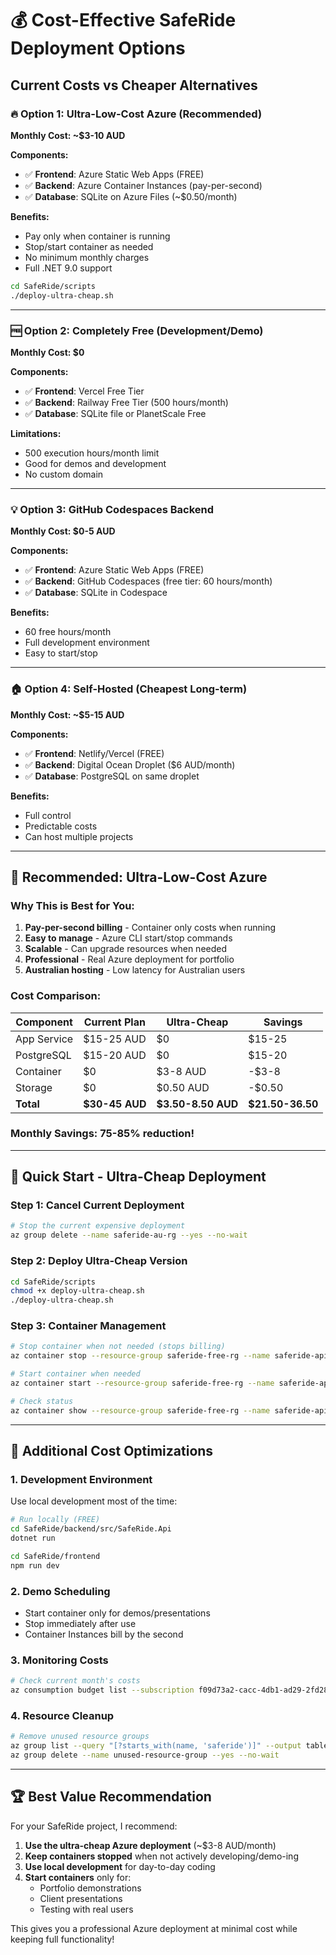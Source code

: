 # 💰 Cost-Effective SafeRide Deployment Options

## Current Costs vs Cheaper Alternatives

### 🔥 Option 1: Ultra-Low-Cost Azure (Recommended)
**Monthly Cost: ~$3-10 AUD**

**Components:**
- ✅ **Frontend**: Azure Static Web Apps (FREE)
- ✅ **Backend**: Azure Container Instances (pay-per-second)
- ✅ **Database**: SQLite on Azure Files (~$0.50/month)

**Benefits:**
- Pay only when container is running
- Stop/start container as needed
- No minimum monthly charges
- Full .NET 9.0 support

```bash
cd SafeRide/scripts
./deploy-ultra-cheap.sh
```

---

### 🆓 Option 2: Completely Free (Development/Demo)
**Monthly Cost: $0**

**Components:**
- ✅ **Frontend**: Vercel Free Tier
- ✅ **Backend**: Railway Free Tier (500 hours/month)
- ✅ **Database**: SQLite file or PlanetScale Free

**Limitations:**
- 500 execution hours/month limit
- Good for demos and development
- No custom domain

---

### 💡 Option 3: GitHub Codespaces Backend
**Monthly Cost: $0-5 AUD**

**Components:**
- ✅ **Frontend**: Azure Static Web Apps (FREE)
- ✅ **Backend**: GitHub Codespaces (free tier: 60 hours/month)
- ✅ **Database**: SQLite in Codespace

**Benefits:**
- 60 free hours/month
- Full development environment
- Easy to start/stop

---

### 🏠 Option 4: Self-Hosted (Cheapest Long-term)
**Monthly Cost: ~$5-15 AUD**

**Components:**
- ✅ **Frontend**: Netlify/Vercel (FREE)
- ✅ **Backend**: Digital Ocean Droplet ($6 AUD/month)
- ✅ **Database**: PostgreSQL on same droplet

**Benefits:**
- Full control
- Predictable costs
- Can host multiple projects

---

## 🎯 Recommended: Ultra-Low-Cost Azure

### Why This is Best for You:

1. **Pay-per-second billing** - Container only costs when running
2. **Easy to manage** - Azure CLI start/stop commands
3. **Scalable** - Can upgrade resources when needed
4. **Professional** - Real Azure deployment for portfolio
5. **Australian hosting** - Low latency for Australian users

### Cost Comparison:

| Component | Current Plan | Ultra-Cheap | Savings |
|-----------|-------------|-------------|---------|
| App Service | $15-25 AUD | $0 | $15-25 |
| PostgreSQL | $15-20 AUD | $0 | $15-20 |
| Container | $0 | $3-8 AUD | -$3-8 |
| Storage | $0 | $0.50 AUD | -$0.50 |
| **Total** | **$30-45 AUD** | **$3.50-8.50 AUD** | **$21.50-36.50** |

### Monthly Savings: 75-85% reduction!

---

## 🚀 Quick Start - Ultra-Cheap Deployment

### Step 1: Cancel Current Deployment
```bash
# Stop the current expensive deployment
az group delete --name saferide-au-rg --yes --no-wait
```

### Step 2: Deploy Ultra-Cheap Version
```bash
cd SafeRide/scripts
chmod +x deploy-ultra-cheap.sh
./deploy-ultra-cheap.sh
```

### Step 3: Container Management
```bash
# Stop container when not needed (stops billing)
az container stop --resource-group saferide-free-rg --name saferide-api

# Start container when needed
az container start --resource-group saferide-free-rg --name saferide-api

# Check status
az container show --resource-group saferide-free-rg --name saferide-api --query "instanceView.state"
```

---

## 🔧 Additional Cost Optimizations

### 1. **Development Environment**
Use local development most of the time:
```bash
# Run locally (FREE)
cd SafeRide/backend/src/SafeRide.Api
dotnet run

cd SafeRide/frontend
npm run dev
```

### 2. **Demo Scheduling**
- Start container only for demos/presentations
- Stop immediately after use
- Container Instances bill by the second

### 3. **Monitoring Costs**
```bash
# Check current month's costs
az consumption budget list --subscription f09d73a2-cacc-4db1-ad29-2fd28f1d7b0c
```

### 4. **Resource Cleanup**
```bash
# Remove unused resource groups
az group list --query "[?starts_with(name, 'saferide')]" --output table
az group delete --name unused-resource-group --yes --no-wait
```

---

## 🏆 Best Value Recommendation

For your SafeRide project, I recommend:

1. **Use the ultra-cheap Azure deployment** (~$3-8 AUD/month)
2. **Keep containers stopped** when not actively developing/demo-ing
3. **Use local development** for day-to-day coding
4. **Start containers** only for:
   - Portfolio demonstrations
   - Client presentations  
   - Testing with real users

This gives you a professional Azure deployment at minimal cost while keeping full functionality!
